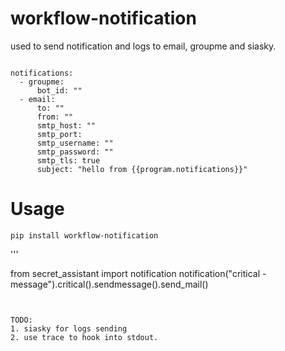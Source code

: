 # workflow-notification
used to send notification and logs  to email, groupme and siasky.

```

notifications:
  - groupme:
      bot_id: ""
  - email:
      to: ""
      from: ""
      smtp_host: ""
      smtp_port:
      smtp_username: ""
      smtp_password: ""
      smtp_tls: true
      subject: "hello from {{program.notifications}}"

```

# Usage
```
pip install workflow-notification

```


'''

from secret_assistant import notification
notification("critical - message").critical().sendmessage().send_mail()


```


TODO:
1. siasky for logs sending
2. use trace to hook into stdout.




